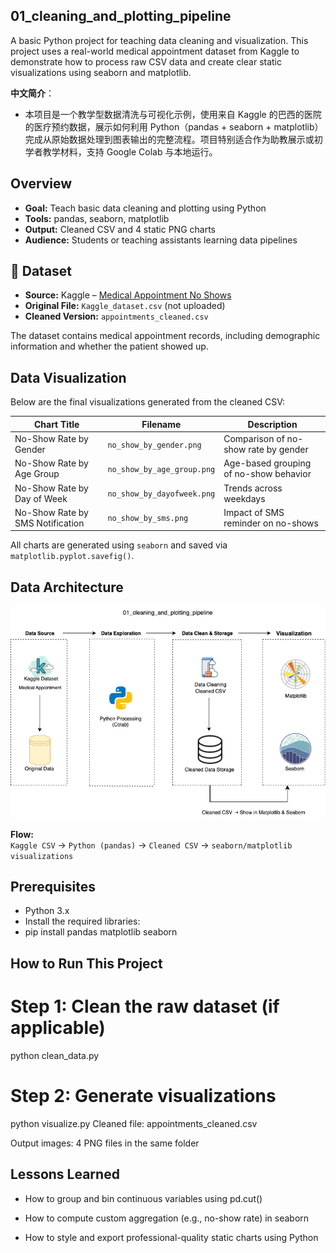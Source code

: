 ## 01_cleaning_and_plotting_pipeline
A basic Python project for teaching data cleaning and visualization. This project uses a real-world medical appointment dataset from Kaggle to demonstrate how to process raw CSV data and create clear static visualizations using seaborn and matplotlib.

**中文简介**：
- 本项目是一个教学型数据清洗与可视化示例，使用来自 Kaggle 的巴西的医院的医疗预约数据，展示如何利用 Python（pandas + seaborn + matplotlib）完成从原始数据处理到图表输出的完整流程。项目特别适合作为助教展示或初学者教学材料，支持 Google Colab 与本地运行。

## Overview

- **Goal:** Teach basic data cleaning and plotting using Python
- **Tools:** pandas, seaborn, matplotlib
- **Output:** Cleaned CSV and 4 static PNG charts
- **Audience:** Students or teaching assistants learning data pipelines

## 🧾 Dataset

- **Source:** Kaggle – [Medical Appointment No Shows](https://www.kaggle.com/datasets/joniarroba/noshowappointments)
- **Original File:** `Kaggle_dataset.csv` (not uploaded)
- **Cleaned Version:** `appointments_cleaned.csv`

The dataset contains medical appointment records, including demographic information and whether the patient showed up.

## Data Visualization

Below are the final visualizations generated from the cleaned CSV:

| Chart Title                         | Filename                    | Description                                |
|------------------------------------|-----------------------------|--------------------------------------------|
| No-Show Rate by Gender             | `no_show_by_gender.png`     | Comparison of no-show rate by gender       |
| No-Show Rate by Age Group          | `no_show_by_age_group.png`  | Age-based grouping of no-show behavior     |
| No-Show Rate by Day of Week        | `no_show_by_dayofweek.png`  | Trends across weekdays                     |
| No-Show Rate by SMS Notification   | `no_show_by_sms.png`        | Impact of SMS reminder on no-shows         |

All charts are generated using `seaborn` and saved via `matplotlib.pyplot.savefig()`.

## Data Architecture

![Pipeline Diagram](cleaning_and_plotting_pipeline_architecture.png)

**Flow:**  
`Kaggle CSV` → `Python (pandas)` → `Cleaned CSV` → `seaborn/matplotlib visualizations`

## Prerequisites

- Python 3.x
- Install the required libraries:
- pip install pandas matplotlib seaborn
  
## How to Run This Project

# Step 1: Clean the raw dataset (if applicable)
python clean_data.py

# Step 2: Generate visualizations
python visualize.py
Cleaned file: appointments_cleaned.csv

Output images: 4 PNG files in the same folder

## Lessons Learned

- How to group and bin continuous variables using pd.cut()

- How to compute custom aggregation (e.g., no-show rate) in seaborn

- How to style and export professional-quality static charts using Python
